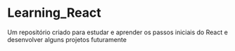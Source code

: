 # Learning_React
Um repositório criado para estudar e aprender os passos iniciais do React e desenvolver alguns projetos futuramente
